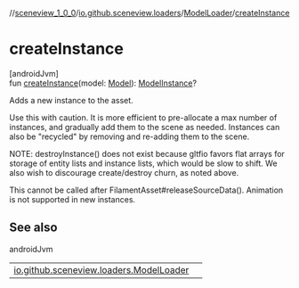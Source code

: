 //[sceneview_1_0_0](../../../index.md)/[io.github.sceneview.loaders](../index.md)/[ModelLoader](index.md)/[createInstance](create-instance.md)

# createInstance

[androidJvm]\
fun [createInstance](create-instance.md)(model: [Model](../../io.github.sceneview.model/index.md#1227607086%2FClasslikes%2F-602047187)): [ModelInstance](../../io.github.sceneview.model/index.md#1724271641%2FClasslikes%2F-602047187)?

Adds a new instance to the asset.

Use this with caution. It is more efficient to pre-allocate a max number of instances, and gradually add them to the scene as needed. Instances can also be &quot;recycled&quot; by removing and re-adding them to the scene.

NOTE: destroyInstance() does not exist because gltfio favors flat arrays for storage of entity lists and instance lists, which would be slow to shift. We also wish to discourage create/destroy churn, as noted above.

This cannot be called after FilamentAsset#releaseSourceData(). Animation is not supported in new instances.

## See also

androidJvm

| | |
|---|---|
| [io.github.sceneview.loaders.ModelLoader](../../../../sceneview_1_0_0/io.github.sceneview.loaders/-model-loader/create-instanced-model.md) |  |
